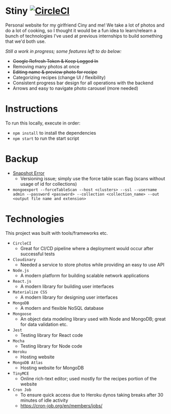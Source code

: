 # Stiny [![CircleCI](https://circleci.com/gh/sensui7/stiny-prod.svg?style=svg)](https://circleci.com/gh/sensui7/stiny-prod)
Personal website for my girlfriend Ciny and me! We take a lot of photos and do a lot of cooking, so I thought it would be a fun idea to learn/relearn a bunch of technologies I've used at previous internships to build something that we'd both use.

*Still a work in progress; some features left to do below:*
- ~~Google Refresh Token & Keep Logged In~~
- Removing many photos at once
- ~~Editing name & preview photo for recipe~~
- Categorizing recipes (change UI / flexibility)
- Consistent progress bar design for all operations with the backend
- Arrows and easy to navigate photo carousel (more needed)

# Instructions
To run this locally, execute in order:
- `npm install` to install the dependencies
- `npm start` to run the start script

# Backup
- [Snapshot Error](https://stackoverflow.com/questions/56656925/mongoexport-error-failed-failed-to-parse-unrecognized-field-snapshot)
  - Versioning issue; simply use the force table scan flag (scans without usage of id for collections)
- `mongoexport --forceTableScan --host <clusters> --ssl --username admin --password <password> --collection <collection_name> --out <output file name and extension>`


# Technologies
This project was built with tools/frameworks etc.
- `CircleCI`
  - Great for CI/CD pipeline where a deployment would occur after successful tests
- `Cloudinary`
  - Needed a service to store photos while providing an easy to use API
- `Node.js`
  - A modern platform for building scalable network applications
- `React.js` 
  - A modern library for building user interfaces
- `Materialize CSS` 
  - A modern library for designing user interfaces
- `MongoDB`
  - A modern and flexible NoSQL database
- `Mongoose`
  - An object data modeling library used with Node and MongoDB; great for data validation etc.
- `Jest`
  - Testing library for React code
- `Mocha`
  - Testing library for Node code
- `Heroku`
  - Hosting website
- `MongoDB Atlas`
  - Hosting website for MongoDB
- `TinyMCE`
  - Online rich-text editor; used mostly for the recipes portion of the website
- `Cron Job`
  - To ensure quick access due to Heroku dynos taking breaks after 30 minutes of idle activity
  - https://cron-job.org/en/members/jobs/
